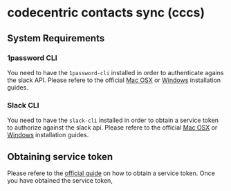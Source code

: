 # codecentric contacts sync (cccs)

## System Requirements

### 1password CLI

You need to have the `1password-cli` installed in order to authenticate agains the slack API. Please refere to the official [Mac OSX](https://api.slack.com/automation/cli/install-mac-linux) or [Windows](https://api.slack.com/automation/cli/install-windows) installation guides. 

### Slack CLI

You need to have the `slack-cli` installed in order to obtain a service token to authorize against the slack api. Please refere to the official [Mac OSX](https://api.slack.com/automation/cli/install-mac-linux) or [Windows](https://api.slack.com/automation/cli/install-windows) installation guides. 

## Obtaining service token
Please refere to the [official guide](https://api.slack.com/automation/cli/authorization#obtain-token) on how to obtain a service token. Once you have obtained the service token, 
